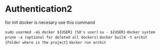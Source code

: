 # Authentication2

for init docker is necesary use this command

```sudo usermod -aG docker ${USER} (SO's user)```
```su - ${USER}```
```docker system prune -a (optional for deleted all dockers)```
```docker build -t archit  {Folder where is the project}```
```docker run archit```
